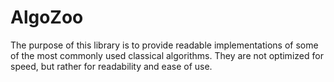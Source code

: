 # AlgoZoo

The purpose of this library is to provide readable implementations
of some of the most commonly used classical algorithms. They are not optimized for speed, but rather for readability and ease of use.
